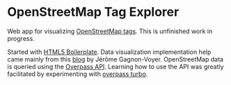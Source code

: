 # OpenStreetMap Tag Explorer

Web app for visualizing [OpenStreetMap tags](http://wiki.openstreetmap.org/wiki/Tags).
This is unfinished work in progress.

Started with [HTML5 Boilerplate](http://html5boilerplate.com).
Data visualization implementation help came mainly from this [blog](http://jeromegagnonvoyer.wordpress.com/2013/04/17/creating-a-data-visualization-tool-using-d3-js-crossfilter-and-leaflet-js/) by Jérôme Gagnon-Voyer.
OpenStreetMap data is queried using the [Overpass API](http://overpass-api.de/). Learning how to use the API was greatly facilitated by experimenting with [overpass turbo](http://overpass-turbo.eu/).